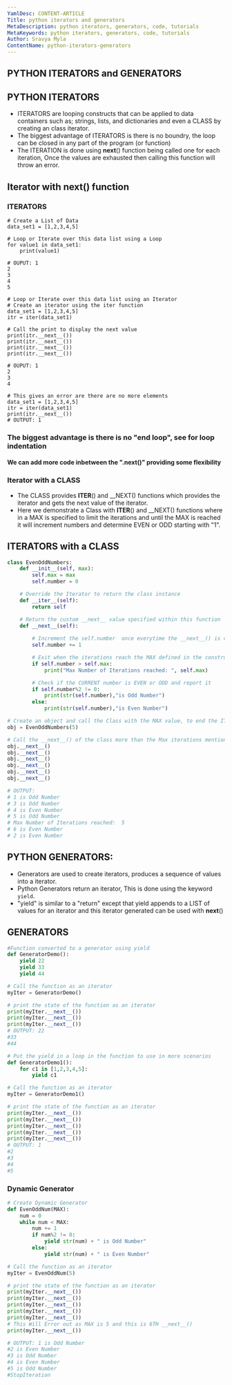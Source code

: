 ```yaml
---
YamlDesc: CONTENT-ARTICLE
Title: python iterators and generators
MetaDescription: python iterators, generators, code, tutorials
MetaKeywords: python iterators, generators, code, tutorials
Author: Sravya Myla
ContentName: python-iterators-generators
---
```


## PYTHON ITERATORS and GENERATORS
## PYTHON ITERATORS
* ITERATORS are looping constructs that can be applied to data containers
  such as; strings, lists, and dictionaries and even a CLASS by creating
  an class iterator.
* The biggest advantage of ITERATORS is there is no boundry, 
  the loop can be closed in any part of the program (or function)  
* The ITERATION is done using __next__() function being called one for 
  each iteration, Once the values are exhausted then calling this 
  function will throw an error.



## Iterator with __next__() function

### ITERATORS

```
# Create a List of Data
data_set1 = [1,2,3,4,5]

# Loop or Iterate over this data list using a Loop
for value1 in data_set1:
    print(value1)

# OUPUT: 1
2
3
4
5
```
```
# Loop or Iterate over this data list using an Iterator
# Create an iterator using the iter function
data_set1 = [1,2,3,4,5]
itr = iter(data_set1)

# Call the print to display the next value
print(itr.__next__())
print(itr.__next__())
print(itr.__next__())
print(itr.__next__())

# OUPUT: 1
2
3
4
```
```
# This gives an error are there are no more elements
data_set1 = [1,2,3,4,5]
itr = iter(data_set1)
print(itr.__next__())
# OUTPUT: 1
```

### The biggest advantage is there is no "end loop", see for loop indentation
#### We can add more code inbetween the ".__next__()" providing some flexibility

### Iterator with a CLASS
* The CLASS provides __ITER__() and __NEXT() functions which provides 
  the iterator and gets the next value of the iterator.
* Here we demonstrate a Class with __ITER__() and __NEXT() functions
  where in a MAX is specified to limit the iterations and until the 
  MAX is reached it will increment numbers and determine 
  EVEN or ODD starting with "1".



## ITERATORS with a CLASS
```python
class EvenOddNumbers:
    def __init__(self, max):
        self.max = max
        self.number = 0

    # Override the Iterator to return the class instance
    def __iter__(self):
        return self

    # Return the custom __next__ value specified within this function
    def __next__(self):
    
        # Increment the self.number  once everytime the __next__() is called
        self.number += 1

        # Exit when the iterations reach the MAX defined in the constructor
        if self.number > self.max:
            print("Max Number of Iterations reached: ", self.max)

        # Check if the CURRENT number is EVEN or ODD and report it
        if self.number%2 != 0:
            print(str(self.number),"is Odd Number")
        else:
            print(str(self.number),"is Even Number")

# Create an object and call the Class with the MAX value, to end the ITERATOR
obj = EvenOddNumbers(5)

# Call the __next__() of the class more than the Max iterations mentioned 5
obj.__next__()
obj.__next__()
obj.__next__()
obj.__next__()
obj.__next__()
obj.__next__()

# OUTPUT: 
# 1 is Odd Number
# 3 is Odd Number
# 4 is Even Number
# 5 is Odd Number
# Max Number of Iterations reached:  5
# 6 is Even Number
# 2 is Even Number
```

## PYTHON GENERATORS:
* Generators are used to create iterators, produces a sequence of 
  values into a iterator.
* Python Generators return an iterator, This is done using the 
  keyword `yield`.
* "yield" is similar to a "return" except that yield appends to a LIST 
  of values for an iterator and this iterator generated can be used
  with __next__()

## GENERATORS

```python
#Function converted to a generator using yield
def GeneratorDemo():
    yield 22
    yield 33
    yield 44

# Call the function as an iterator
myIter = GeneratorDemo()

# print the state of the function as an iterator
print(myIter.__next__())
print(myIter.__next__())
print(myIter.__next__())
# OUTPUT: 22
#33
#44

```
```python
# Put the yield in a loop in the function to use in more scenarios
def GeneratorDemo1():
    for c1 in [1,2,3,4,5]:
        yield c1

# Call the function as an iterator
myIter = GeneratorDemo1()

# print the state of the function as an iterator
print(myIter.__next__())
print(myIter.__next__())
print(myIter.__next__())
print(myIter.__next__())
print(myIter.__next__())
# OUTPUT: 1
#2
#3
#4
#5
```
### Dynamic Generator

```python
# Create Dynamic Generator
def EvenOddNum(MAX):
    num = 0
    while num < MAX:
        num += 1
        if num%2 != 0:
            yield str(num) + " is Odd Number"
        else:
            yield str(num) + " is Even Number"

# Call the function as an iterator
myIter = EvenOddNum(5)

# print the state of the function as an iterator
print(myIter.__next__())
print(myIter.__next__())
print(myIter.__next__())
print(myIter.__next__())
print(myIter.__next__())
# This Will Error out as MAX is 5 and this is 6TH __next__()
print(myIter.__next__())

# OUTPUT: 1 is Odd Number
#2 is Even Number
#3 is Odd Number
#4 is Even Number
#5 is Odd Number
#StopIteration
```
